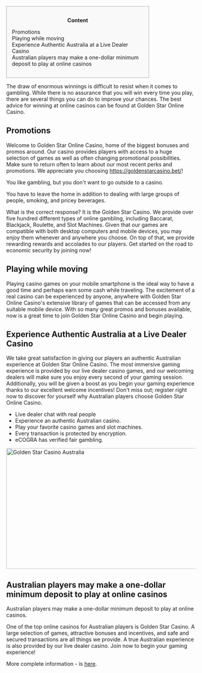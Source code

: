 <div id="toc" style="background: #f9f9f9; border: 1px solid #aaa; display: table; margin-bottom: 1em; padding: 1em; width: 350px;">
<p class="toctitle" style="font-weight: bold; text-align: center;">Content</p>
<ul class="toc_list">
<li><a href="#toc-0">Promotions</a></li>
<li><a href="#toc-1">Playing while moving</a></li>
<li><a href="#toc-2">Experience Authentic Australia at a Live Dealer Casino</a></li>
<li><a href="#toc-3">Australian players may make a one-dollar minimum deposit to play at online casinos</a></li>
</ul>
</div>
<!-- wp:paragraph -->
<p>The draw of enormous winnings is difficult to resist when it comes to gambling. While there is no assurance that you will win every time you play, there are several things you can do to improve your chances. The best advice for winning at online casinos can be found at Golden Star Online Casino.</p>
<!-- /wp:paragraph --><!-- wp:heading -->
<h2 id="toc-0"><strong>Promotions</strong></h2>
<!-- /wp:heading --><!-- wp:paragraph -->
<p>Welcome to Golden Star Online Casino, home of the biggest bonuses and promos around. Our casino provides players with access to a huge selection of games as well as often changing promotional possibilities. Make sure to return often to learn about our most recent perks and promotions. We appreciate you choosing <a href="https://goldenstarcasino.bet/">https://goldenstarcasino.bet/</a>!</p>
<!-- /wp:paragraph --><!-- wp:paragraph -->
<p>You like gambling, but you don't want to go outside to a casino.</p>
<!-- /wp:paragraph --><!-- wp:paragraph -->
<p>You have to leave the home in addition to dealing with large groups of people, smoking, and pricey beverages.</p>
<!-- /wp:paragraph --><!-- wp:paragraph -->
<p>What is the correct response? It is the Golden Star Casino. We provide over five hundred different types of online gambling, including Baccarat, Blackjack, Roulette, and Slot Machines. Given that our games are compatible with both desktop computers and mobile devices, you may enjoy them whenever and anywhere you choose. On top of that, we provide rewarding rewards and accolades to our players. Get started on the road to economic security by joining now!</p>
<!-- /wp:paragraph --><!-- wp:heading -->
<h2 id="toc-1"><strong>Playing while moving</strong></h2>
<!-- /wp:heading --><!-- wp:paragraph -->
<p>Playing casino games on your mobile smartphone is the ideal way to have a good time and perhaps earn some cash while traveling. The excitement of a real casino can be experienced by anyone, anywhere with Golden Star Online Casino's extensive library of games that can be accessed from any suitable mobile device. With so many great promos and bonuses available, now is a great time to join Golden Star Online Casino and begin playing.</p>
<!-- /wp:paragraph --><!-- wp:heading -->
<h2 id="toc-2"><strong>Experience Authentic Australia at a Live Dealer Casino</strong></h2>
<!-- /wp:heading --><!-- wp:paragraph -->
<p>We take great satisfaction in giving our players an authentic Australian experience at Golden Star Online Casino. The most immersive gaming experience is provided by our live dealer casino games, and our welcoming dealers will make sure you enjoy every second of your gaming session. Additionally, you will be given a boost as you begin your gaming experience thanks to our excellent welcome incentives! Don't miss out; register right now to discover for yourself why Australian players choose Golden Star Online Casino.</p>
<!-- /wp:paragraph --><!-- wp:list -->
<ul>
<li>Live dealer chat with real people</li>
<li>Experience an authentic Australian casino.</li>
<li>Play your favorite casino games and slot machines.</li>
<li>Every transaction is protected by encryption.</li>
<li>eCOGRA has verified fair gambling.</li>
</ul>
<p><img src="https://i.postimg.cc/d0gMWwtY/Golden-Star-Casino-Australia.png" alt="Golden Star Casino Australia" width="682" height="322" /></p>
<!-- /wp:list --><!-- wp:heading -->
<h2 id="toc-3"><strong>Australian players may make a one-dollar minimum deposit to play at online casinos</strong></h2>
<!-- /wp:heading --><!-- wp:paragraph -->
<p>Australian players may make a one-dollar minimum deposit to play at online casinos.</p>
<!-- /wp:paragraph --><!-- wp:paragraph -->
<p>One of the top online casinos for Australian players is Golden Star Casino. A large selection of games, attractive bonuses and incentives, and safe and secured transactions are all things we provide. A true Australian experience is also provided by our live dealer casino. Join now to begin your gaming experience!</p>
<!-- /wp:paragraph --><!-- wp:paragraph -->
<p>More complete information - is <a href="https://en.wikipedia.org/wiki/Talk:Online_gambling">here</a>.</p>
<!-- /wp:paragraph -->
